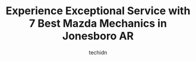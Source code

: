 ---
layout: ampstory
image: https://images.unsplash.com/photo-1637160969718-6618307797f4?ixlib=rb-4.0.3&ixid=MnwxMjA3fDB8MHxwaG90by1wYWdlfHx8fGVufDB8fHx8&auto=format&fit=crop&w=640&h=853&q=80
author: techidn
featured: false
description: Looking for reliable and skilled Mazda Mechanic in Jonesboro AR, USA? Your search ends here with the 7 best Mazda Mechanic in town. With their expertise and commitment to delivering exceptio
title: Experience Exceptional Service with 7 Best Mazda Mechanics in Jonesboro AR
cover:
   title: Experience Exceptional Service with 7 Best Mazda Mechanics in Jonesboro AR
   subtitle: Rickpate
   background: https://images.unsplash.com/photo-1637160969718-6618307797f4?ixlib=rb-4.0.3&ixid=MnwxMjA3fDB8MHxwaG90by1wYWdlfHx8fGVufDB8fHx8&auto=format&fit=crop&w=640&h=853&q=80

pages: 
 - layout: thirds
   top: <h1>#1 University Auto Center</h1>
   bottom: "<p>Brian is the man! I took my car in for a somewhat emergency issue. He took care of it in a timely manner, was super professional, and has competitive costs. Hes also ext</p>"
   background: https://www.knot35.com/toplist/wp-content/uploads/2023/06/best-mazda-mechanic-1-in-jonesboro-ar-1685840919.jpeg
   backgroundblur: true
 - layout: thirds
   top: <h1>#2 A Plus Auto Service</h1>
   bottom: "<p>4518 Stadium Blvd, Jonesboro, AR 72404, United States</p>"
   background: https://www.knot35.com/toplist/wp-content/uploads/2023/06/best-mazda-mechanic-2-in-jonesboro-ar-1685840919.jpeg
   cta:
      link: https://www.knot35.com/toplist/experience-exceptional-service-with-7-best-mazda-mechanics-in-jonesboro-ar/
      text: Experience Exceptional Service with 7 Best Mazda Mechanics in Jonesboro AR
 - layout: thirds
   top: <h1>#3 German Motorworks & Import Auto Service</h1>
   bottom: "<p>3215 Shelby Dr, Jonesboro, AR 72401, United States</p>"
   background: https://www.knot35.com/toplist/wp-content/uploads/2023/06/best-mazda-mechanic-3-in-jonesboro-ar-1685840920.jpeg
   cta:
      link: https://www.knot35.com/toplist/experience-exceptional-service-with-7-best-mazda-mechanics-in-jonesboro-ar/
      text: Experience Exceptional Service with 7 Best Mazda Mechanics in Jonesboro AR
 - layout: thirds
   top: <h1>#4 Starks Auto Service</h1>
   bottom: "<p>2829 Red Wolf Blvd, Jonesboro, AR 72401, United States</p>"
   background: https://images.unsplash.com/photo-1524169358666-79f22534bc6e?ixlib=rb-4.0.3&ixid=MnwxMjA3fDB8MHxwaG90by1wYWdlfHx8fGVufDB8fHx8&auto=format&fit=crop&w=640&h=853&q=80
   cta:
      link: https://www.knot35.com/toplist/experience-exceptional-service-with-7-best-mazda-mechanics-in-jonesboro-ar/
      text: Experience Exceptional Service with 7 Best Mazda Mechanics in Jonesboro AR
 - layout: thirds
   top: <h1>#5 Yankeess Garage</h1>
   bottom: "<p>1100 E Johnson Ave, Jonesboro, AR 72401, United States</p>"
   background: https://images.unsplash.com/photo-1604871000636-074fa5117945?ixlib=rb-4.0.3&ixid=MnwxMjA3fDB8MHxwaG90by1wYWdlfHx8fGVufDB8fHx8&auto=format&fit=crop&w=640&h=853&q=80
   cta:
      link: https://www.knot35.com/toplist/experience-exceptional-service-with-7-best-mazda-mechanics-in-jonesboro-ar/
      text: Experience Exceptional Service with 7 Best Mazda Mechanics in Jonesboro AR
 - layout: thirds
   top: <h1>#6 Mid-South Auto Service</h1>
   bottom: "<p>909 S Gee St, Jonesboro, AR 72401, United States</p>"
   background: https://images.unsplash.com/photo-1618556658017-fd9c732d1360?ixlib=rb-4.0.3&ixid=MnwxMjA3fDB8MHxwaG90by1wYWdlfHx8fGVufDB8fHx8&auto=format&fit=crop&w=640&h=853&q=80
   cta:
      link: https://www.knot35.com/toplist/experience-exceptional-service-with-7-best-mazda-mechanics-in-jonesboro-ar/
      text: Experience Exceptional Service with 7 Best Mazda Mechanics in Jonesboro AR
 - layout: thirds
   top: <h1>#7 Geralds Auto Center</h1>
   bottom: "<p>2825 Race St, Jonesboro, AR 72401, United States</p>"
   background: https://images.unsplash.com/photo-1608501821300-4f99e58bba77?ixlib=rb-4.0.3&ixid=MnwxMjA3fDB8MHxwaG90by1wYWdlfHx8fGVufDB8fHx8&auto=format&fit=crop&w=640&h=853&q=80
   cta:
      link: https://www.knot35.com/toplist/experience-exceptional-service-with-7-best-mazda-mechanics-in-jonesboro-ar/
      text: Experience Exceptional Service with 7 Best Mazda Mechanics in Jonesboro AR
 - layout: thirds
   middle: Continue reading...
   background: https://images.unsplash.com/photo-1484589065579-248aad0d8b13?ixlib=rb-4.0.3&ixid=MnwxMjA3fDB8MHxwaG90by1wYWdlfHx8fGVufDB8fHx8&auto=format&fit=crop&w=640&h=853&q=80
   cta:
      link: https://www.knot35.com/toplist/experience-exceptional-service-with-7-best-mazda-mechanics-in-jonesboro-ar/
      text: Experience Exceptional Service with 7 Best Mazda Mechanics in Jonesboro AR
      
---